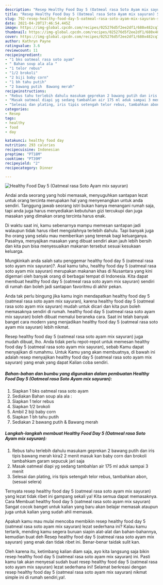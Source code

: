 ```yaml
---
description: "Resep Healthy Food Day 5 (Oatmeal rasa Soto Ayam mix sayuran) Sederhana dan Mudah Dibuat"
title: "Resep Healthy Food Day 5 (Oatmeal rasa Soto Ayam mix sayuran) Sederhana dan Mudah Dibuat"
slug: 792-resep-healthy-food-day-5-oatmeal-rasa-soto-ayam-mix-sayuran-sederhana-dan-mudah-dibuat
date: 2021-04-20T17:46:54.445Z
image: https://img-global.cpcdn.com/recipes/025276d5f2ee2df1/680x482cq70/healthy-food-day-5-oatmeal-rasa-soto-ayam-mix-sayuran-foto-resep-utama.jpg
thumbnail: https://img-global.cpcdn.com/recipes/025276d5f2ee2df1/680x482cq70/healthy-food-day-5-oatmeal-rasa-soto-ayam-mix-sayuran-foto-resep-utama.jpg
cover: https://img-global.cpcdn.com/recipes/025276d5f2ee2df1/680x482cq70/healthy-food-day-5-oatmeal-rasa-soto-ayam-mix-sayuran-foto-resep-utama.jpg
author: Kathryn Payne
ratingvalue: 3.6
reviewcount: 11
recipeingredient:
- "1 bks oatmeal rasa soto ayam"
- " Bahan soup ala ala "
- "1 telor rebus"
- "1/2 brokoli"
- "2 biji baby corn"
- "1 bh tahu putih"
- "2 bawang putih  Bawang merah"
recipeinstructions:
- "Rebus tahu terlebih dahulu masukam geprekan 2 bawang putih dan iris tipis bawang merah kira2 2 menit masuk kan baby corn dan brokoli tambahkam garam sepucuk jari saja"
- "Masak oatmeal diapi yg sedang tambahlan air 175 ml aduk sampai 3 menit"
- "Selesai dan plating, iris tipis setengah telor rebus, tambahkan abon, (sesuai selera)"
categories:
- Resep
tags:
- healthy
- food
- day

katakunci: healthy food day 
nutrition: 293 calories
recipecuisine: Indonesian
preptime: "PT18M"
cooktime: "PT39M"
recipeyield: "2"
recipecategory: Dinner

---
```



![Healthy Food Day 5 (Oatmeal rasa Soto Ayam mix sayuran)](https://img-global.cpcdn.com/recipes/025276d5f2ee2df1/680x482cq70/healthy-food-day-5-oatmeal-rasa-soto-ayam-mix-sayuran-foto-resep-utama.jpg)

Andai anda seorang yang hobi memasak, menyuguhkan santapan lezat untuk orang tercinta merupakan hal yang menyenangkan untuk anda sendiri. Tanggung jawab seorang istri bukan hanya menangani rumah saja, tapi anda juga harus menyediakan kebutuhan gizi tercukupi dan juga masakan yang dimakan orang tercinta harus enak.

Di waktu  saat ini, kamu sebenarnya mampu memesan santapan jadi walaupun tidak harus ribet mengolahnya terlebih dahulu. Tapi banyak juga lho orang yang selalu mau memberikan yang terenak bagi keluarganya. Pasalnya, menyajikan masakan yang dibuat sendiri akan jauh lebih bersih dan kita pun bisa menyesuaikan makanan tersebut sesuai kesukaan keluarga. 



Mungkinkah anda salah satu penggemar healthy food day 5 (oatmeal rasa soto ayam mix sayuran)?. Asal kamu tahu, healthy food day 5 (oatmeal rasa soto ayam mix sayuran) merupakan makanan khas di Nusantara yang kini digemari oleh banyak orang di berbagai tempat di Indonesia. Kita dapat membuat healthy food day 5 (oatmeal rasa soto ayam mix sayuran) sendiri di rumah dan boleh jadi santapan favoritmu di akhir pekan.

Anda tak perlu bingung jika kamu ingin mendapatkan healthy food day 5 (oatmeal rasa soto ayam mix sayuran), karena healthy food day 5 (oatmeal rasa soto ayam mix sayuran) mudah untuk dicari dan kita pun boleh memasaknya sendiri di rumah. healthy food day 5 (oatmeal rasa soto ayam mix sayuran) boleh dibuat memalui beraneka cara. Saat ini telah banyak banget cara modern yang menjadikan healthy food day 5 (oatmeal rasa soto ayam mix sayuran) lebih nikmat.

Resep healthy food day 5 (oatmeal rasa soto ayam mix sayuran) juga mudah dibuat, lho. Anda tidak perlu repot-repot untuk memesan healthy food day 5 (oatmeal rasa soto ayam mix sayuran), sebab Kamu dapat menyajikan di rumahmu. Untuk Kamu yang akan membuatnya, di bawah ini adalah resep menyajikan healthy food day 5 (oatmeal rasa soto ayam mix sayuran) yang enak yang dapat Kalian coba sendiri.

<!--inarticleads1-->

##### Bahan-bahan dan bumbu yang digunakan dalam pembuatan Healthy Food Day 5 (Oatmeal rasa Soto Ayam mix sayuran):

1. Siapkan 1 bks oatmeal rasa soto ayam
1. Sediakan  Bahan soup ala ala :
1. Siapkan 1 telor rebus
1. Siapkan 1/2 brokoli
1. Ambil 2 biji baby corn
1. Siapkan 1 bh tahu putih
1. Sediakan 2 bawang putih &amp; Bawang merah




<!--inarticleads2-->

##### Langkah-langkah membuat Healthy Food Day 5 (Oatmeal rasa Soto Ayam mix sayuran):

1. Rebus tahu terlebih dahulu masukam geprekan 2 bawang putih dan iris tipis bawang merah kira2 2 menit masuk kan baby corn dan brokoli tambahkam garam sepucuk jari saja
1. Masak oatmeal diapi yg sedang tambahlan air 175 ml aduk sampai 3 menit
1. Selesai dan plating, iris tipis setengah telor rebus, tambahkan abon, (sesuai selera)




Ternyata resep healthy food day 5 (oatmeal rasa soto ayam mix sayuran) yang lezat tidak ribet ini gampang sekali ya! Kita semua dapat memasaknya. Cara Membuat healthy food day 5 (oatmeal rasa soto ayam mix sayuran) Sangat cocok banget untuk kalian yang baru akan belajar memasak ataupun juga untuk kalian yang sudah ahli memasak.

Apakah kamu mau mulai mencoba membikin resep healthy food day 5 (oatmeal rasa soto ayam mix sayuran) lezat sederhana ini? Kalau kamu tertarik, mending kamu segera buruan siapin alat-alat dan bahan-bahannya, kemudian buat deh Resep healthy food day 5 (oatmeal rasa soto ayam mix sayuran) yang enak dan tidak ribet ini. Benar-benar taidak sulit kan. 

Oleh karena itu, ketimbang kalian diam saja, ayo kita langsung saja bikin resep healthy food day 5 (oatmeal rasa soto ayam mix sayuran) ini. Pasti kamu tak akan menyesal sudah buat resep healthy food day 5 (oatmeal rasa soto ayam mix sayuran) lezat sederhana ini! Selamat berkreasi dengan resep healthy food day 5 (oatmeal rasa soto ayam mix sayuran) nikmat simple ini di rumah sendiri,ya!.

